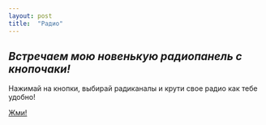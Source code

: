 ```yaml
---
layout: post
title:  "Радио"
---
```

## *Встречаем мою новенькую радиопанель с кнопочаки!*

Нажимай на кнопки, выбирай радиканалы и крути свое радио как тебе удобно!

[Жми!](https://uzundemir.github.io/radio/)
